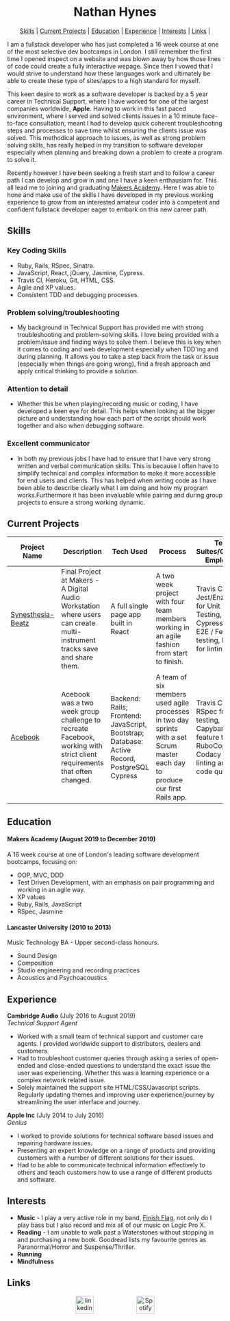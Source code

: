 <h1 align="center"> Nathan Hynes </h1>

<div align="center">

[Skills](#skills) | 
[Current Projects](#projects) | 
[Education](#education) | 
[Experience](#experience) | 
[Interests](#interests) | 
[Links](#links) | 

</div>

I am a fullstack developer who has just completed a 16 week course at one of the most selective dev bootcamps in London. I still remember the first time I opened inspect on a website and was blown away by how those lines of code could create a fully interactive wepage. Since then I vowed that I would strive to understand how these languages work and ultimately be able to create these type of sites/apps to a high standard for myself. 

This keen desire to work as a software developer is backed by a 5 year career in Technical Support, where I have worked for one of the largest companies worldwide, **Apple**. Having to work in this fast paced environment, where I served and solved clients issues in a 10 minute face-to-face consultation, meant I had to develop quick coherent troubleshooting steps and processes to save time whilst ensuring the clients issue was solved. This methodical approach to issues, as well as strong problem solving skills, has really helped in my transition to software developer especially when planning and breaking down a problem to create a program to solve it.

Recently however I have been seeking a fresh start and to follow a career path I can develop and grow in and one I have a keen enthausiam for. This all lead me to joining and graduating [Makers Academy](https://github.com/makersacademy). Here I was able to hone and make use of the skills I have developed in my previous working experience to grow from an interested amateur coder into a competent and confident fullstack developer eager to embark on this new career path.

## <a name="skills">Skills</a>

### Key Coding Skills

* Ruby, Rails, RSpec, Sinatra.
* JavaScript, React, jQuery, Jasmine, Cypress.
* Travis CI, Heroku, Git, HTML, CSS.
* Agile and XP values.
* Consistent TDD and debugging processes.

### Problem solving/troubleshooting
* My background in Technical Support has provided me with strong troubleshooting and problem-solving skills. I love being provided with a problem/issue and finding ways to solve them. I believe this is key when it comes to coding and web development especially when TDD'ing and during planning. It allows you to take a step back from the task or issue (especially when things are going wrong), find a fresh approach and apply critical thinking to provide a solution.

### Attention to detail
* Whether this be when playing/recording music or coding, I have developed a keen eye for detail. This helps when looking at the bigger picture and understanding how each part of the script should work together and also when debugging software.

### Excellent communicator
* In both my previous jobs I have had to ensure that I have very strong written and verbal communication skills. This is because I often have to simplify technical and complex information to make it more accessible for end users and clients. This has helped when writing code as I have been able to describe clearly what I am doing and how my program works.Furthermore it has been invaluable while pairing and during group projects to ensure a strong working dynamic.

## <a name="projects">Current Projects</a>

Project Name | Description | Tech Used | Process | Test Suites/CIs/CDs Employed
--- | --- | --- | --- | ---
[Synesthesia-Beatz](https://github.com/nateg101/Music_Makers) | Final Project at Makers - A Digital Audio Workstation where users can create multi-instrument tracks save and share them. | A full single page app built in React | A two week project with four team members working in an agile fashion from start to finish. | Travis CI, Jest/Enzyme for Unit Testing, Cypress for E2E / Feature testing, ESLint for linting
[Acebook](https://github.com/Yasmineral/acebook-short-ferret-midnight)| Acebook was a two week group challenge to recreate Facebook, working with strict client requirements that often changed. | Backend: Rails; Frontend: JavaScript, Bootstrap; Database: Active Record, PostgreSQL	Cypress | A team of six members used agile processes in two day sprints with a set Scrum master each day to produce our first Rails app. | Travis CI, RSpec for unit testing, Capybara for feature testing, RuboCop and Codacy for linting and code quality.

## <a name="education">Education</a>

#### Makers Academy (August 2019 to December 2019)
A 16 week course at one of London's leading software development bootcamps, focusing on:
- OOP, MVC, DDD
- Test Driven Development, with an emphasis on pair programming and working in an agile way.
- XP values
- Ruby, Rails, JavaScript
- RSpec, Jasmine

#### Lancaster University (2010 to 2013)
Music Technology BA - Upper second-class honours.
- Sound Design
- Composition
- Studio engineering and recording practices
- Acoustics and Psychoacoustics

## <a name="experience">Experience</a>

**Cambridge Audio** (July 2016 to August 2019)    
*Technical Support Agent*  
- Worked with a small team of technical support and customer care agents. I provided worldwide support to distributors, dealers and customers.
- Had to troubleshoot customer queries through asking a series of open-ended and close-ended questions to understand the exact issue the user was experiencing. Whether this was a learning experience or a complex network related issue.
- Solely maintained the support site HTML/CSS/Javascript scripts. Regularly updating themes and improving user experience/journey by streamlining the user interface and journey.

**Apple Inc** (July 2014 to July 2016)   
*Genius*  
- I worked to provide solutions for technical software based issues and repairing hardware issues.
- Presenting an expert knowledge on a range of products and providing customers with a number of different solutions for their issues.
- Had to be able to communicate technical information effectively to others and teach customers how to use a range of different products and software.

## <a name="interests">Interests</a>

 - **Music** - I play a very active role in my band, [Finish Flag](https://bit.ly/2VYK3MR), not only do I play bass but I also record and mix all of our music on Logic Pro X.
 - **Reading** - I am unable to walk past a Waterstones without stopping in and purchasing a new book. Goodread lists my favourite genres as Paranormal/Horror and Suspense/Thriller.
 - **Running**
 - **Mindfulness**
 
 ## <a name="links">Links</a>
 
 <div align="center"><a href="https://www.linkedin.com/in/nathan-hynes-57b26760"><img src="https://www.iconfinder.com/data/icons/free-social-icons/67/linkedin_circle_color-512.png" alt="linkedin" hspace="50" height="42" width="42"></a><a href="https://bit.ly/2VYK3MR"><img src="https://www.freepnglogos.com/uploads/spotify-logo-png/spotify-icon-marilyn-scott-0.png" alt="Spotify" hspace="50" height="42" width="42"</a></div>
